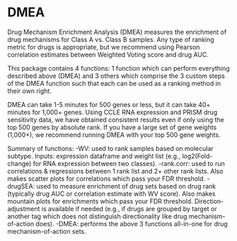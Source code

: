 # DMEA
Drug Mechanism Enrichment Analysis (DMEA) measures the enrichment of drug mechanisms for Class A vs. Class B samples. Any type of ranking metric for drugs is appropriate, but we recommend using Pearson correlation estimates between Weighted Voting score and drug AUC. 

This package contains 4 functions: 1 function which can perform everything described above (DMEA) and 3 others which comprise the 3 custom steps of the DMEA function such that each can be used as a ranking method in their own right.

DMEA can take 1-5 minutes for 500 genes or less, but it can take 40+ minutes for 1,000+ genes. Using CCLE RNA expression and PRISM drug sensitivity data, we have obtained consistent results even if only using the top 500 genes by absolute rank. If you have a large set of gene weights (1,000+), we recommend running DMEA with your top 500 gene weights.

Summary of functions:
-WV: used to rank samples based on molecular subtype. Inputs: expression dataframe and weight list (e.g., log2(Fold-change) for RNA expression between two classes).
-rank.corr: used to run correlations & regressions between 1 rank list and 2+ other rank lists. Also makes scatter plots for correlations which pass your FDR threshold.
-drugSEA: used to measure enrichment of drug sets based on drug rank (typically drug AUC or correlation estimate with WV score). Also makes mountain plots for enrichments which pass your FDR threshold. Direction-adjustment is available if needed (e.g., if drugs are grouped by target or another tag which does not distinguish directionality like drug mechanism-of-action does).
-DMEA: performs the above 3 functions all-in-one for drug mechanism-of-action sets.
